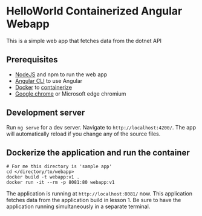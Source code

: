 # HelloWorld Containerized Angular Webapp

This is a simple web app that fetches data from the dotnet API

## Prerequisites

+  [NodeJS](https://nodejs.org/en/) and npm to run the web app
+  [Angular CLI](https://angular.io/guide/setup-local#install-the-angular-cli) to use Angular
+  [Docker](https://docs.docker.com/get-docker/) to [containerize](https://cloud.google.com/containers#:~:text=Containerization%20provides%20a%20clean%20separation,configurations%20specific%20to%20the%20app.) 
+  [Google chrome](https://www.google.com/chrome/) or Microsoft edge chromium


## Development server

Run `ng serve` for a dev server. Navigate to `http://localhost:4200/`. The app will automatically reload if you change any of the source files.

## Dockerize the application and run the container

```shell
# For me this directory is 'sample app'
cd </directory/to/webapp> 
docker build -t webapp:v1 .
docker run -it --rm -p 8081:80 webapp:v1
```

The application is running at `http://localhost:8081/` now. This application fetches data from the application build in lesson 1. Be sure to have the application running simultaneously in a separate terminal.
